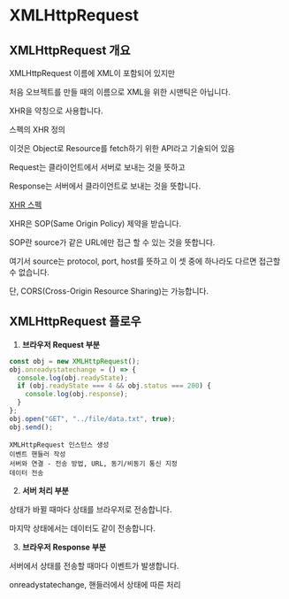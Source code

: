 # XMLHttpRequest

## XMLHttpRequest 개요

XMLHttpRequest 이름에 XML이 포함되어 있지만

처음 오브젝트를 만들 때의 이름으로 XML을 위한 시맨틱은 아닙니다.

XHR을 약칭으로 사용합니다.

스펙의 XHR 정의

이것은 Object로 Resource를 fetch하기 위한 API라고 기술되어 있음

Request는 클라이언트에서 서버로 보내는 것을 뜻하고

Response는 서버에서 클라이언트로 보내는 것을 뜻합니다.

[XHR 스펙](https://xhr.spec.whatwg.org)

XHR은 SOP(Same Origin Policy) 제약을 받습니다.

SOP란 source가 같은 URL에만 접근 할 수 있는 것을 뜻합니다.

여기서 source는 protocol, port, host를 뜻하고 이 셋 중에 하나라도 다르면 접근할 수 없습니다.

단, CORS(Cross-Origin Resource Sharing)는 가능합니다.

## XMLHttpRequest 플로우

1. **브라우저 Request 부분**

```js
const obj = new XMLHttpRequest();
obj.onreadystatechange = () => {
  console.log(obj.readyState);
  if (obj.readyState === 4 && obj.status === 200) {
    console.log(obj.response);
  }
};
obj.open("GET", "../file/data.txt", true);
obj.send();
```

    XMLHttpRequest 인스턴스 생성
    이벤트 핸들러 작성
    서버와 연결 - 전송 방법, URL, 동기/비동기 통신 지정
    데이터 전송

2. **서버 처리 부분**

상태가 바뀔 때마다 상태를 브라우저로 전송합니다.

마지막 상태에서는 데이터도 같이 전송합니다.

3. **브라우저 Response 부분**

서버에서 상태를 전송할 때마다 이벤트가 발생합니다.

onreadystatechange, 핸들러에서 상태에 따른 처리
